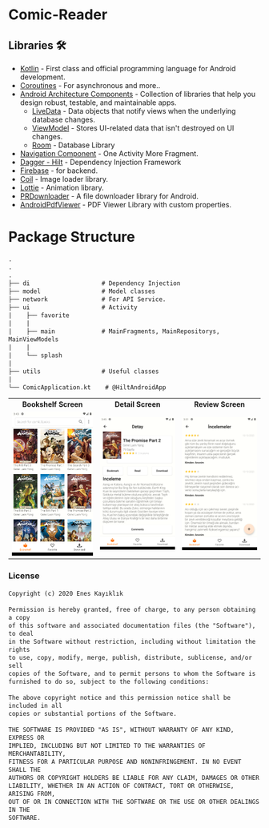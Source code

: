 # Comic-Reader

## Libraries 🛠
- [Kotlin](https://kotlinlang.org/) - First class and official programming language for Android development.
- [Coroutines](https://kotlinlang.org/docs/reference/coroutines-overview.html) - For asynchronous and more..
- [Android Architecture Components](https://developer.android.com/topic/libraries/architecture) - Collection of libraries that help you design robust, testable, and maintainable apps.
  - [LiveData](https://developer.android.com/topic/libraries/architecture/livedata) - Data objects that notify views when the underlying database changes.
  - [ViewModel](https://developer.android.com/topic/libraries/architecture/viewmodel) - Stores UI-related data that isn't destroyed on UI changes. 
  - [Room](https://developer.android.com/topic/libraries/architecture/room) - Database Library
- [Navigation Component](https://developer.android.com/guide/navigation/navigation-getting-started) - One Activity More Fragment.
- [Dagger - Hilt](https://dagger.dev/hilt/) - Dependency Injection Framework
- [Firebase](https://firebase.google.com/) - for backend.
- [Coil](https://github.com/coil-kt/coil) - Image loader library.
- [Lottie](https://github.com/airbnb/lottie-android) - Animation library.
- [PRDownloader](https://github.com/MindorksOpenSource/PRDownloader) - A file downloader library for Android.
- [AndroidPdfViewer](https://github.com/barteksc/AndroidPdfViewer) - PDF Viewer Library with custom properties.


# Package Structure
    .
    .
    .
    ├── di                    # Dependency Injection 
    ├── model                 # Model classes
    ├── network               # For API Service.
    ├── ui                    # Activity
    |    ├── favorite           
    |    |               
    |    ├── main             # MainFragments, MainRepositorys, MainViewModels
    |    |
    |    └── splash
    |
    ├── utils                 # Useful classes
    |
    └── ComicApplication.kt    # @HiltAndroidApp
    
<table style="width:100%">
  <tr>
    <th>Bookshelf Screen</th>
    <th>Detail Screen</th>
    <th>Review Screen</th>
  </tr>
  <tr>
    <td><img src="screenshots/Screenshot_1602333815 (Phone).png"/></td>
    <td><img src="screenshots/Screenshot_1602333932 (Phone).png"/></td>
    <td><img src="screenshots/Screenshot_1602334283 (Phone).png"/></td>
  </tr>
</table>

### License
```
Copyright (c) 2020 Enes Kayıklık

Permission is hereby granted, free of charge, to any person obtaining a copy
of this software and associated documentation files (the "Software"), to deal
in the Software without restriction, including without limitation the rights
to use, copy, modify, merge, publish, distribute, sublicense, and/or sell
copies of the Software, and to permit persons to whom the Software is
furnished to do so, subject to the following conditions:

The above copyright notice and this permission notice shall be included in all
copies or substantial portions of the Software.

THE SOFTWARE IS PROVIDED "AS IS", WITHOUT WARRANTY OF ANY KIND, EXPRESS OR
IMPLIED, INCLUDING BUT NOT LIMITED TO THE WARRANTIES OF MERCHANTABILITY,
FITNESS FOR A PARTICULAR PURPOSE AND NONINFRINGEMENT. IN NO EVENT SHALL THE
AUTHORS OR COPYRIGHT HOLDERS BE LIABLE FOR ANY CLAIM, DAMAGES OR OTHER
LIABILITY, WHETHER IN AN ACTION OF CONTRACT, TORT OR OTHERWISE, ARISING FROM,
OUT OF OR IN CONNECTION WITH THE SOFTWARE OR THE USE OR OTHER DEALINGS IN THE
SOFTWARE.
```
